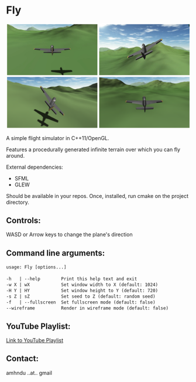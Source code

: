 Fly
=====

![fly-screenshot](screenshot.png)

A simple flight simulator in C++11/OpenGL.

Features a procedurally generated infinite terrain over which you can fly around.

External dependencies:

* SFML
* GLEW


Should be available in your repos. Once, installed, run cmake on the project directory.


Controls:
-----------
WASD or Arrow keys to change the plane's direction


Command line arguments:
-----------------------------
```
usage: Fly [options...]

-h   | --help        Print this help text and exit
-w X | wX            Set window width to X (default: 1024)
-H Y | HY            Set window height to Y (default: 720)
-s Z | sZ            Set seed to Z (default: random seed)
-f   | --fullscreen  Set fullscreen mode (default: false)
--wireframe          Render in wireframe mode (default: false)
```

YouTube Playlist:
------------------
[Link to YouTube Playlist](https://www.youtube.com/playlist?list=PLiULt7qySWt20wzP_o6aeUNaClIziR0TR)


Contact:
--------------------
amhndu ..at.. gmail
